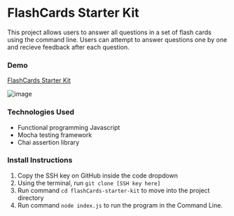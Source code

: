 # FlashCards Starter Kit

This project allows users to answer all questions in a set of flash cards using the command line. Users can attempt to answer questions one by one and recieve feedback after each question.

### Demo
<!-- ![flash cards gif](https://media.giphy.com/media/v1.Y2lkPTc5MGI3NjExN2FmZjU0OWIxOWM0ZDdjODVhYjY2MDE5NzhmOWVkY2IyODc0NzgzNCZlcD12MV9pbnRlcm5hbF9naWZzX2dpZklkJmN0PWc/pJcns1yme6ZJAboqWh/giphy.gif) -->

[FlashCards Starter Kit](../src/parvin.gif)

![image](../src/parvin.gif)

### Technologies Used

- Functional programming Javascript
- Mocha testing framework
- Chai assertion library

### Install Instructions

1. Copy the SSH key on GitHub inside the code dropdown
2. Using the terminal, run `git clone [SSH key here]`
3. Run command `cd flashCards-starter-kit` to move into the project directory
4. Run command `node index.js` to run the program in the Command Line.
